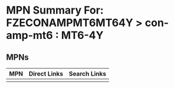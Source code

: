 



# MPN Summary For: FZECONAMPMT6MT64Y > con-amp-mt6 : MT6-4Y

## MPNs
  

|MPN|Direct Links|Search Links|
| :--- | :--- | :--- |
||||
